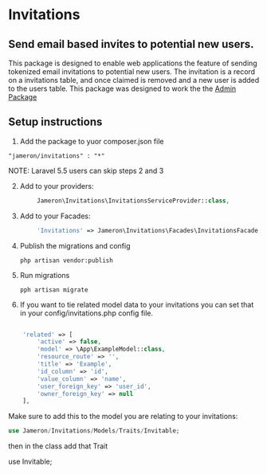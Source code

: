 # Invitations
## Send email based invites to potential new users.

This package is designed to enable web applications the feature of sending tokenized email invitations to potential new users. The invitation is a record on a invitations table, and once claimed is removed and a new user is added to the users table. This package was designed to work the the [Admin Package](https://github.com/jameron/admin)

## Setup instructions

1) Add the package to yuor composer.json file

```"jameron/invitations" : "*"```

NOTE: Laravel 5.5 users can skip steps 2 and 3

2) Add to your providers:
```php
        Jameron\Invitations\InvitationsServiceProvider::class,
```
3) Add to your Facades:
```php
        'Invitations' => Jameron\Invitations\Facades\InvitationsFacade::class,
```

4) Publish the migrations and config

    ```php artisan vendor:publish```

5) Run migrations

    ```pph artisan migrate```

6) If you want to tie related model data to your invitations you can set that in your config/invitations.php config file.

```php

    'related' => [
        'active' => false,
        'model' => \App\ExampleModel::class,
        'resource_route' => '',
        'title' => 'Example',
        'id_column' => 'id',
        'value_column' => 'name',
        'user_foreign_key' => 'user_id',
        'owner_foreign_key' => null
	],
```

Make sure to add this to the model you are relating to your invitations:

```php
use Jameron/Invitations/Models/Traits/Invitable;
```

then in the class add that Trait

use Invitable;
